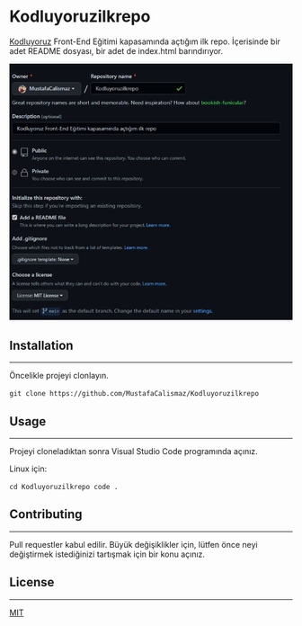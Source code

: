 # Kodluyoruzilkrepo
 [Kodluyoruz](https://kodluyoruz.org/tr/kodluyoruz/) Front-End Eğitimi kapasamında açtığım ilk repo. İçerisinde bir adet README dosyası, bir adet de index.html barındırıyor.

![Repo Oluşturma Görseli](img/repo.png)

## Installation
---

Öncelikle projeyi clonlayın.

`git clone https://github.com/MustafaCalismaz/Kodluyoruzilkrepo`

## Usage
---

Projeyi cloneladıktan sonra Visual Studio Code programında açınız.

Linux için:

`cd Kodluyoruzilkrepo
code . `

## Contributing
---
Pull requestler kabul edilir. Büyük değişiklikler için, lütfen önce neyi değiştirmek istediğinizi tartışmak için bir konu açınız.

## License
---
[MIT](https://choosealicense.com/licenses/mit/)
